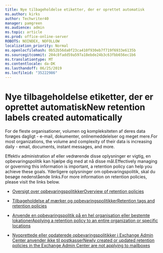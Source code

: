 ```yaml
---
title: Nye tilbageholdelse etiketter, der er oprettet automatisk
ms.author: kirks
author: Techwriter40
manager: pamgreen
ms.audience: admin
ms.topic: article
ms.prod: office-online-server
ROBOTS: NOINDEX, NOFOLLOW
localization_priority: Normal
ms.openlocfilehash: 0b52b56da0f23ca410f930eb7f719f6933e6135b
ms.sourcegitcommit: 204c8fadd59a597a18ebde24b3c63fbb656ec1b6
ms.translationtype: MT
ms.contentlocale: da-DK
ms.lasthandoff: 06/25/2019
ms.locfileid: "35222986"
---
```

# <a name="new-retention-labels-created-automatically"></a><span data-ttu-id="f2c3a-102">Nye tilbageholdelse etiketter, der er oprettet automatisk</span><span class="sxs-lookup"><span data-stu-id="f2c3a-102">New retention labels created automatically</span></span>

<span data-ttu-id="f2c3a-103">For de fleste organisationer, volumen og kompleksiteten af deres data forøges dagligt - e-mail, dokumenter, onlinemeddelelser og meget mere.</span><span class="sxs-lookup"><span data-stu-id="f2c3a-103">For most organizations, the volume and complexity of their data is increasing daily - email, documents, instant messages, and more.</span></span>

<span data-ttu-id="f2c3a-104">Effektiv administration af eller vedrørende disse oplysninger er vigtig, en opbevaringspolitik kan hjælpe dig med at nå disse mål.</span><span class="sxs-lookup"><span data-stu-id="f2c3a-104">Effectively managing or governing this information is important, a retention policy can help you achieve these goals.</span></span> <span data-ttu-id="f2c3a-105">Yderligere oplysninger om opbevaringspolitik, skal du besøge nedenstående links.</span><span class="sxs-lookup"><span data-stu-id="f2c3a-105">For more information on retention policies, please visit the links below.</span></span>

- [<span data-ttu-id="f2c3a-106">Oversigt over opbevaringspolitikker</span><span class="sxs-lookup"><span data-stu-id="f2c3a-106">Overview of retention policies</span></span>](https://docs.microsoft.com/office365/securitycompliance/retention-policies)

- [<span data-ttu-id="f2c3a-107">Tilbageholdelse af mærker og opbevaringspolitikker</span><span class="sxs-lookup"><span data-stu-id="f2c3a-107">Retention tags and retention policies</span></span>](https://docs.microsoft.com/exchange/security-and-compliance/messaging-records-management/retention-tags-and-policies)

- [<span data-ttu-id="f2c3a-108">Anvende en opbevaringspolitik på en hel organisation eller bestemte lokationer</span><span class="sxs-lookup"><span data-stu-id="f2c3a-108">Applying a retention policy to an entire organization or specific locations</span></span>](https://docs.microsoft.com/office365/securitycompliance/retention-policies#applying-a-retention-policy-to-an-entire-organization-or-specific-locations)

- [<span data-ttu-id="f2c3a-109">Nyoprettede eller opdaterede opbevaringspolitikker i Exchange Admin Center anvender ikke til postkasser</span><span class="sxs-lookup"><span data-stu-id="f2c3a-109">Newly created or updated retention policies in the Exchange Admin Center are not applying to mailboxes</span></span>](https://docs.microsoft.com/alchemyinsights/retention-policies-in-exchange-admin-center-not-working)

